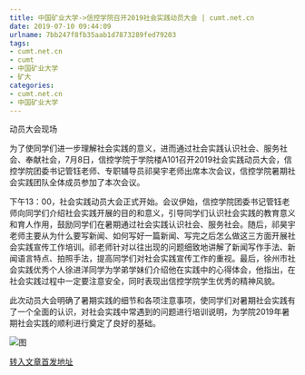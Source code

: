 ```yaml
---
title: 中国矿业大学->信控学院召开2019社会实践动员大会 | cumt.net.cn
date: 2019-07-10 09:44:09
urlname: 7bb247f8fb35aab1d7873289fed79203
tags: 
- cumt.net.cn
- cumt
- 中国矿业大学
- 矿大
categories:
- cumt.net.cn
- 中国矿业大学
---
```



动员大会现场

为了使同学们进一步理解社会实践的意义，进而通过社会实践认识社会、服务社会、奉献社会，7月8日，信控学院于学院楼A101召开2019社会实践动员大会，信控学院团委书记管钰老师、专职辅导员祁昊宇老师出席本次会议，信控学院暑期社会实践团队全体成员参加了本次会议。

下午13：00，社会实践动员大会正式开始。会议伊始，信控学院团委书记管钰老师向同学们介绍社会实践开展的目的和意义，引导同学们认识社会实践的教育意义和育人作用，鼓励同学们在暑期通过社会实践认识社会、服务社会。随后，祁昊宇老师主要从为什么要写新闻、如何写好一篇新闻、写完之后怎么做这三方面开展社会实践宣传工作培训。祁老师针对以往出现的问题细致地讲解了新闻写作手法、新闻语言特点、拍照手法，提高同学们对社会实践宣传工作的重视。最后，徐州市社会实践优秀个人徐进洋同学为学弟学妹们介绍他在实践中的心得体会，他指出，在社会实践过程中一定要注意安全，同时表现出信控学院学生优秀的精神风貌。

此次动员大会明确了暑期实践的细节和各项注意事项，使同学们对暑期社会实践有了一个全面的认识，对社会实践中常遇到的问题进行培训说明，为学院2019年暑期社会实践的顺利进行奠定了良好的基础。



![图](http://xwzx.cumt.edu.cn/_upload/article/images/6b/41/24ca4cae40f6b70281c92eb3a039/fa62d1eb-4a8d-4a2f-bab5-c5ac6f468a77.jpg)

[转入文章首发地址](http://xwzx.cumt.edu.cn/1f/7e/c523a532350/page.htm)